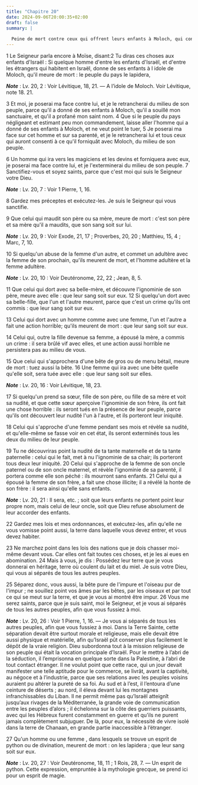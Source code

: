 ```yaml
---
title: "Chapitre 20"
date: 2024-09-06T20:00:35+02:00
draft: false
summary: |
  
  Peine de mort contre ceux qui offrent leurs enfants à Moloch, qui consultent les devins, qui maudissent leurs pères ou leurs mères ; contre les adultères, les incestueux, les abominables.
---
```



1 Le Seigneur parla encore à Moïse, disant:2 Tu diras ces choses aux enfants d'Israël : Si quelque homme d'entre les enfants d'Israël, et d'entre les étrangers qui habitent en Israël, donne de ses enfants à l idole de Moloch, qu'il meure de mort : le peuple du pays le lapidera,

***Note*** :  Lv. 20, 2 : Voir Lévitique, 18, 21. ― A l’idole de Moloch. Voir Lévitique, note 18. 21.


3 Et moi, je poserai ma face contre lui, et je le retrancherai du milieu de son peuple, parce qu'il a donné de ses enfants à Moloch, qu'il a souillé mon sanctuaire, et qu'il a profané mon saint nom. 4 Que si le peuple du pays négligeant et estimant peu mon commandement, laisse aller l'homme qui a donné de ses enfants à Moloch, et ne veut point le tuer, 5 Je poserai ma face sur cet homme et sur sa parenté, et je le retrancherai lui et tous ceux qui auront consenti à ce qu'il forniquât avec Moloch, du milieu de son peuple.


6 Un homme qui ira vers les magiciens et les devins et forniquera avec eux, je poserai ma face contre lui, et je l'exterminerai du milieu de son peuple. 7 Sanctifiez-vous et soyez saints, parce que c'est moi qui suis le Seigneur votre Dieu.

***Note*** :  Lv. 20, 7 : Voir 1 Pierre, 1, 16.

8 Gardez mes préceptes et exécutez-les. Je suis le Seigneur qui vous sanctifie.


9 Que celui qui maudit son père ou sa mère, meure de mort : c'est son père et sa mère qu'il a maudits, que son sang soit sur lui.

***Note*** :  Lv. 20, 9 : Voir Exode, 21, 17 ; Proverbes, 20, 20 ; Matthieu, 15, 4 ; Marc, 7, 10.


10 Si quelqu'un abuse de la femme d'un autre, et commet un adultère avec la femme de son prochain, qu'ils meurent de mort, et l'homme adultère et la femme adultère.

***Note*** :  Lv. 20, 10 : Voir Deutéronome, 22, 22 ; Jean, 8, 5.


11 Que celui qui dort avec sa belle-mère, et découvre l'ignominie de son père, meure avec elle : que leur sang soit sur eux. 12 Si quelqu'un dort avec sa belle-fille, que l'un et l'autre meurent, parce que c'est un crime qu'ils ont commis : que leur sang soit sur eux.


13 Celui qui dort avec un homme comme avec une femme, l'un et l'autre a fait une action horrible; qu'ils meurent de mort : que leur sang soit sur eux.


14 Celui qui, outre la fille devenue sa femme, a épousé la mère, a commis un crime : il sera brûlé vif avec elles, et une action aussi horrible ne persistera pas au milieu de vous.


15 Que celui qui s'approchera d'une bête de gros ou de menu bétail, meure de mort : tuez aussi la bête. 16 Une femme qui ira avec une bête quelle qu'elle soit, sera tuée avec elle : que leur sang soit sur elles.

***Note*** :  Lv. 20, 16 : Voir Lévitique, 18, 23.


17 Si quelqu'un prend sa sœur, fille de son père, ou fille de sa mère et voit sa nudité, et que cette sœur aperçoive l'ignominie de son frère, ils ont fait une chose horrible : ils seront tués en la présence de leur peuple, parce qu'ils ont découvert leur nudité l'un à l'autre, et ils porteront leur iniquité.


18 Celui qui s'approche d'une femme pendant ses mois et révèle sa nudité, et qu'elle-même se fasse voir en cet état, ils seront exterminés tous les deux du milieu de leur peuple.


19 Tu ne découvriras point la nudité de ta tante maternelle et de ta tante paternelle : celui qui le fait, met à nu l'ignominie de sa chair; ils porteront tous deux leur iniquité. 20 Celui qui s'approche de la femme de son oncle paternel ou de son oncle maternel, et révèle l'ignominie de sa parenté, il portera comme elle son péché : ils mourront sans enfants. 21 Celui qui a épousé la femme de son frère, a fait une chose illicite; il a révélé la honte de son frère : il sera ainsi qu'elle sans enfants.

***Note*** :  Lv. 20, 21 : Il sera, etc. ; soit que leurs enfants ne portent point leur propre nom, mais celui de leur oncle, soit que Dieu refuse absolument de leur accorder des enfants.


22 Gardez mes lois et mes ordonnances, et exécutez-les, afin qu'elle ne vous vomisse point aussi, la terre dans laquelle vous devez entrer, et vous devez habiter.


23 Ne marchez point dans les lois des nations que je dois chasser moi-même devant vous. Car elles ont fait toutes ces choses, et je les ai eues en abomination. 24 Mais à vous, je dis : Possédez leur terre que je vous donnerai en héritage, terre où coulent du lait et du miel. Je suis votre Dieu, qui vous ai séparés de tous les autres peuples.


25 Séparez donc, vous aussi, la bête pure de l'impure et l'oiseau pur de l'impur ; ne souillez point vos âmes par les bêtes, par les oiseaux et par tout ce qui se meut sur la terre, et que je vous ai montré être impur. 26 Vous me serez saints, parce que je suis saint, moi le Seigneur, et je vous ai séparés de tous les autres peuples, afin que vous fussiez à moi.

***Note*** :  Lv. 20, 26 : Voir 1 Pierre, 1, 16. ― Je vous ai séparés de tous les autres peuples, afin que vous fussiez à moi. Dans la Terre Sainte, cette séparation devait être surtout morale et religieuse, mais elle devait être aussi physique et matérielle, afin qu’Israël pût conserver plus facilement le dépôt de la vraie religion. Dieu subordonna tout à la mission religieuse de son peuple qui était la vocation principale d’Israël. Pour le mettre à l’abri de la séduction, il l’emprisonna en quelque sorte dans la Palestine, à l’abri de tout contact étranger. Il ne voulut point que cette race, qui un jour devait manifester une telle aptitude pour le commerce, se livrât, avant la captivité, au négoce et à l’industrie, parce que ses relations avec les peuples voisins auraient pu altérer la pureté de sa foi. Au sud et à l’est, il l’entoura d’une ceinture de déserts ; au nord, il éleva devant lui les montagnes infranchissables du Liban. Il ne permit même pas qu’Israël atteignît jusqu’aux rivages de la Méditerranée, la
grande voie de communication entre les peuples d’alors ; il échelonna sur la côte des guerriers puissants, avec qui les Hébreux furent constamment en guerre et qu’ils ne purent jamais complètement subjuguer. De là, pour eux, la nécessité de vivre isolé dans la terre de Chanaan, en grande partie inaccessible à l’étranger.


27 Qu'un homme ou une femme , dans lesquels se trouve un esprit de python ou de divination, meurent de mort : on les lapidera ; que leur sang soit sur eux.

***Note*** :  Lv. 20, 27 : Voir Deutéronome, 18, 11 ; 1 Rois, 28, 7. ― Un esprit de python. Cette expression, empruntée à la mythologie grecque, se prend ici pour un esprit de magie.

